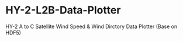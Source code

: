 # HY-2-L2B-Data-Plotter
HY-2 A to C Satellite Wind Speed & Wind Dirctory Data Plotter (Base on HDF5)
